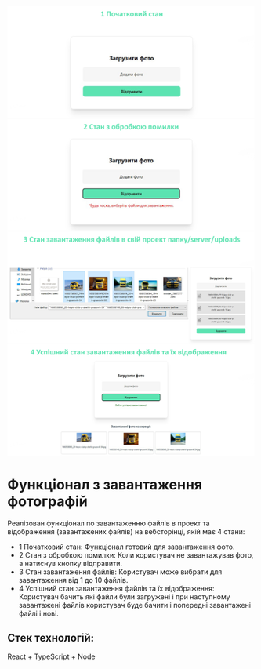 ![картинка](src/assets/image/photo-1.jpg)
![картинка](src/assets/image/photo-2.jpg)
![картинка](src/assets/image/photo-3.jpg)
![картинка](src/assets/image/photo-4.jpg)

# Функціонал з завантаження фотографій

Реалізован функціонал по завантаженню файлів в проект та відображення (завантажених файлів) на вебсторінці, якій має 4 стани:

- 1 Початковий стан: Функціонал готовий для завантаження фото.
- 2 Стан з обробкою помилки: Коли користувач не завантажував фото, а натиснув кнопку відправити.
- 3 Стан завантаження файлів: Користувач може вибрати для завантаження від 1 до 10 файлів.
- 4 Успішний стан завантаження файлів та їх відображення: Користувач бачить які файли були загружені і при наступному завантажені файлів користувач буде бачити і попередні завантажені файлі і нові.

## Стек технологій:

React + TypeScript + Node
